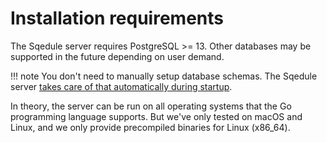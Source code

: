 # Installation requirements

The Sqedule server requires PostgreSQL >= 13. Other databases may be supported in the future depending on user demand.

!!! note
    You don't need to manually setup database schemas. The Sqedule server [takes care of that automatically during startup](../concepts/database-schema-migration.md).

In theory, the server can be run on all operating systems that the Go programming language supports. But we've only tested on macOS and Linux, and we only provide precompiled binaries for Linux (x86\_64).

